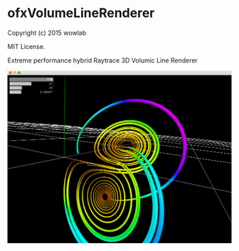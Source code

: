 ofxVolumeLineRenderer
=========

Copyright (c) 2015 wowlab

MIT License.

Extreme performance hybrid Raytrace 3D Volumic Line Renderer

![alt text](https://raw.githubusercontent.com/wowdevjp/ofxVolumeLineRenderer/master/ss.png)
